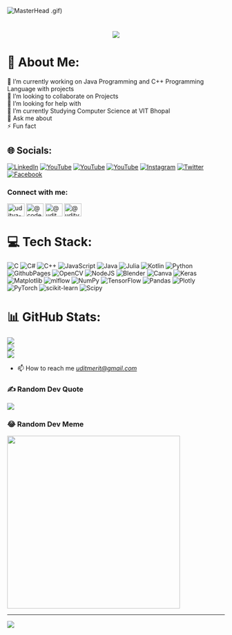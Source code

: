 ![MasterHead](170199807/b9f0e04e-8d14-495f-8700-fde9b8e8b54f)
.gif)
<h1 align="center">
    <img src="https://readme-typing-svg.herokuapp.com/?font=Righteous&size=35&center=true&vCenter=true&width=500&height=70&duration=4000&lines=Hi+There!+👋;+I'm+Deep+Talreja!;" />
</h1>


# 💫 About Me:
🔭 I’m currently working on Java Programming and C++ Programming Language with projects<br>👯 I’m looking to collaborate on Projects<br>🤝 I’m looking for help with<br>🌱 I’m currently Studying Computer Science at VIT Bhopal <br>💬 Ask me about<br>⚡ Fun fact


## 🌐 Socials:
[![LinkedIn](https://img.shields.io/badge/LinkedIn-%230077B5.svg?logo=linkedin&logoColor=white)](https://linkedin.com/in/deeptalreja) [![YouTube](https://img.shields.io/badge/YouTube-%23FF0000.svg?logo=YouTube&logoColor=white)](https://youtube.com/@codefusionhindi) [![YouTube](https://img.shields.io/badge/YouTube-%23FF0000.svg?logo=YouTube&logoColor=white)](https://youtube.com/@KGPTalkie) [![YouTube](https://img.shields.io/badge/YouTube-%23FF0000.svg?logo=YouTube&logoColor=white)](https://youtube.com/@deeptalreja) 
[![Instagram](https://img.shields.io/badge/Instagram-%23FF0000.svg?logo=Instagram&logoColor=white)](instagram.com/deeptalreja_) 
[![Twitter](https://img.shields.io/badge/Twitter-%23FF0000.svg?logo=Twitter&logoColor=white)](mobile.twitter.com/DeepTalreja31) 
[![Facebook](https://img.shields.io/badge/Facebook-%23FF0000.svg?logo=Facebook&logoColor=white)](lm.facebook.com/l.php?u=https://fb.me/deep.talreja.31&h=AT2KOtdQBKIXy7IEBNhdkYvykscprys-akqaRgdDLadrWt7ss-7CC1FO0St-SF_d3h3z7cQdSCLX2EGtTUB0APXeg0OT7nhFSYL9NskYmZBqVZQ5FSgp3Ppo1gcRhXp7th9ZHA) 

<h3 align="left">Connect with me:</h3>
<p align="left">
<a href="https://linkedin.com/in/uditya-narayan-tiwari-562332289" target="blank"><img align="center" src="https://raw.githubusercontent.com/rahuldkjain/github-profile-readme-generator/master/src/images/icons/Social/linked-in-alt.svg" alt="uditya-narayan-tiwari-562332289" height="30" width="40" /></a>
<a href="https://www.youtube.com/c/@codefusionhindi" target="blank"><img align="center" src="https://raw.githubusercontent.com/rahuldkjain/github-profile-readme-generator/master/src/images/icons/Social/youtube.svg" alt="@codefusionhindi" height="30" width="40" /></a>
<a href="https://www.hackerrank.com/@uditmerit" target="blank"><img align="center" src="https://raw.githubusercontent.com/rahuldkjain/github-profile-readme-generator/master/src/images/icons/Social/hackerrank.svg" alt="@uditmerit" height="30" width="40" /></a>
<a href="https://www.leetcode.com/@uditya_narayan_tiwari" target="blank"><img align="center" src="https://raw.githubusercontent.com/rahuldkjain/github-profile-readme-generator/master/src/images/icons/Social/leet-code.svg" alt="@uditya_narayan_tiwari" height="30" width="40" /></a>
</p>


# 💻 Tech Stack:
![C](https://img.shields.io/badge/c-%2300599C.svg?style=for-the-badge&logo=c&logoColor=white) ![C#](https://img.shields.io/badge/c%23-%23239120.svg?style=for-the-badge&logo=csharp&logoColor=white) ![C++](https://img.shields.io/badge/c++-%2300599C.svg?style=for-the-badge&logo=c%2B%2B&logoColor=white) ![JavaScript](https://img.shields.io/badge/javascript-%23323330.svg?style=for-the-badge&logo=javascript&logoColor=%23F7DF1E) ![Java](https://img.shields.io/badge/java-%23ED8B00.svg?style=for-the-badge&logo=openjdk&logoColor=white) ![Julia](https://img.shields.io/badge/-Julia-9558B2?style=for-the-badge&logo=julia&logoColor=white) ![Kotlin](https://img.shields.io/badge/kotlin-%237F52FF.svg?style=for-the-badge&logo=kotlin&logoColor=white) ![Python](https://img.shields.io/badge/python-3670A0?style=for-the-badge&logo=python&logoColor=ffdd54) ![GithubPages](https://img.shields.io/badge/github%20pages-121013?style=for-the-badge&logo=github&logoColor=white) ![OpenCV](https://img.shields.io/badge/opencv-%23white.svg?style=for-the-badge&logo=opencv&logoColor=white) ![NodeJS](https://img.shields.io/badge/node.js-6DA55F?style=for-the-badge&logo=node.js&logoColor=white) ![Blender](https://img.shields.io/badge/blender-%23F5792A.svg?style=for-the-badge&logo=blender&logoColor=white) ![Canva](https://img.shields.io/badge/Canva-%2300C4CC.svg?style=for-the-badge&logo=Canva&logoColor=white) ![Keras](https://img.shields.io/badge/Keras-%23D00000.svg?style=for-the-badge&logo=Keras&logoColor=white) ![Matplotlib](https://img.shields.io/badge/Matplotlib-%23ffffff.svg?style=for-the-badge&logo=Matplotlib&logoColor=black) ![mlflow](https://img.shields.io/badge/mlflow-%23d9ead3.svg?style=for-the-badge&logo=numpy&logoColor=blue) ![NumPy](https://img.shields.io/badge/numpy-%23013243.svg?style=for-the-badge&logo=numpy&logoColor=white) ![TensorFlow](https://img.shields.io/badge/TensorFlow-%23FF6F00.svg?style=for-the-badge&logo=TensorFlow&logoColor=white) ![Pandas](https://img.shields.io/badge/pandas-%23150458.svg?style=for-the-badge&logo=pandas&logoColor=white) ![Plotly](https://img.shields.io/badge/Plotly-%233F4F75.svg?style=for-the-badge&logo=plotly&logoColor=white) ![PyTorch](https://img.shields.io/badge/PyTorch-%23EE4C2C.svg?style=for-the-badge&logo=PyTorch&logoColor=white) ![scikit-learn](https://img.shields.io/badge/scikit--learn-%23F7931E.svg?style=for-the-badge&logo=scikit-learn&logoColor=white) ![Scipy](https://img.shields.io/badge/SciPy-%230C55A5.svg?style=for-the-badge&logo=scipy&logoColor=%white)
# 📊 GitHub Stats:
![](https://github-readme-stats.vercel.app/api?username=udityamerit&theme=radical&hide_border=false&include_all_commits=true&count_private=true)<br/>
![](https://github-readme-streak-stats.herokuapp.com/?user=udityamerit&theme=radical&hide_border=false)<br/>
![](https://github-readme-stats.vercel.app/api/top-langs/?username=udityamerit&theme=radical&hide_border=false&include_all_commits=true&count_private=true&layout=compact)

- 📫 How to reach me *uditmerit@gmail.com*

### ✍️ Random Dev Quote
![](https://quotes-github-readme.vercel.app/api?type=horizontal&theme=radical)

### 😂 Random Dev Meme
<img src='https://randommeme-five.vercel.app/' style="height: 400px;"/>

---
[![](https://visitcount.itsvg.in/api?id=udityamerit&icon=0&color=0)](https://visitcount.itsvg.in)

<!-- Proudly created with GPRM ( https://gprm.itsvg.in ) -->
